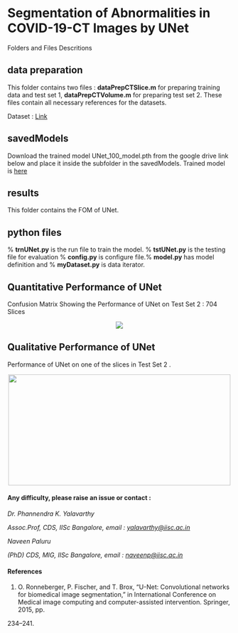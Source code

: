 
# Segmentation of Abnormalities in COVID-19-CT Images by UNet  

Folders and Files Descritions

## data preparation

This folder contains two files : **dataPrepCTSlice.m**  for preparing training data and test set 1, **dataPrepCTVolume.m**
for preparing test set 2. These files contain all necessary references for the datasets.

Dataset : [Link](http://medicalsegmentation.com/covid19/)

## savedModels

Download the trained model UNet_100_model.pth from the google drive link below and place it inside the subfolder in the savedModels. Trained model is [here](https://drive.google.com/open?id=1wm3m-0Upjk6g8jxnNEIBWK686kf2SJZm) 


## results

This folder contains the FOM of UNet.

## python files

% **trnUNet.py** is the run file to train the model. % **tstUNet.py** is the testing file for evaluation % **config.py** is  configure file.% **model.py** has model definition and % **myDataset.py** is data iterator.

## Quantitative Performance of UNet

Confusion Matrix Showing the Performance of UNet on Test Set 2 : 704 Slices
<p align="center">
  <img src="https://github.com/NaveenPaluru/Segmentation-COVID-19/blob/master/results/test1VOL.png">
</p>

## Qualitative Performance of UNet

 Performance of UNet on one of the slices in Test Set 2 .
<p align="center">
  <img width = 500 height = 250 src="https://github.com/NaveenPaluru/Segmentation-COVID-19/blob/master/results/Visual.png">
</p>


#### Any difficulty, please raise an issue or contact :

*Dr. Phannendra  K. Yalavarthy* 

*Assoc.Prof, CDS, IISc Bangalore, email : yalavarthy@iisc.ac.in*

*Naveen Paluru*

*(PhD) CDS, MIG, IISc Bangalore,  email : naveenp@iisc.ac.in*

#### References
1.  O. Ronneberger, P. Fischer, and T. Brox, “U-Net: Convolutional networks for biomedical image segmentation,” in  International Conference on Medical image computing and computer-assisted  intervention.  Springer, 2015, pp. 

234–241.



